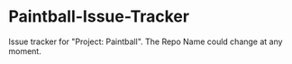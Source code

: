 # Paintball-Issue-Tracker
Issue tracker for "Project: Paintball". The Repo Name could change at any moment.
